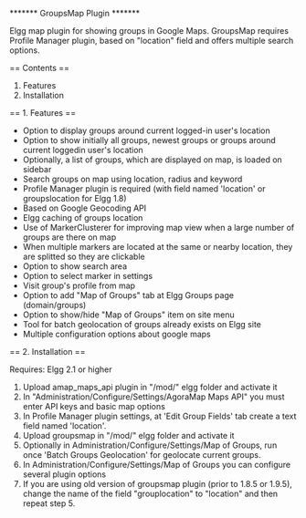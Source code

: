 ******* GroupsMap Plugin *******

Elgg map plugin for showing groups in Google Maps. GroupsMap requires Profile Manager plugin, based on "location" field and offers multiple search options.

== Contents ==

1. Features
2. Installation


== 1. Features ==

- Option to display groups around current logged-in user's location
- Option to show initially all groups, newest groups or groups around current loggedin user's location
- Optionally, a list of groups, which are displayed on map, is loaded on sidebar
- Search groups on map using location, radius and keyword
- Profile Manager plugin is required (with field named 'location' or groupslocation for Elgg 1.8)
- Based on Google Geocoding API
- Elgg caching of groups location
- Use of MarkerClusterer for improving map view when a large number of groups are there on map
- When multiple markers are located at the same or nearby location, they are splitted so they are clickable
- Option to show search area
- Option to select marker in settings
- Visit group's profile from map
- Option to add "Map of Groups" tab at Elgg Groups page (domain/groups)
- Option to show/hide "Map of Groups" item on site menu
- Tool for batch geolocation of groups already exists on Elgg site
- Multiple configuration options about google maps


== 2. Installation ==

Requires: Elgg 2.1 or higher

1. Upload amap_maps_api plugin in "/mod/" elgg folder and activate it
2. In "Administration/Configure/Settings/AgoraMap Maps API" you must enter API keys and basic map options
3. In Profile Manager plugin settings, at 'Edit Group Fields' tab create a text field named 'location'. 
4. Upload groupsmap in "/mod/" elgg folder and activate it
5. Optionally in Administration/Configure/Settings/Map of Groups, run once 'Batch Groups Geolocation' for geolocate current groups.
6. In Administration/Configure/Settings/Map of Groups you can configure several plugin options
7. If you are using old version of groupsmap plugin (prior to 1.8.5 or 1.9.5), change the name of the field "grouplocation" to "location" and then repeat step 5.





